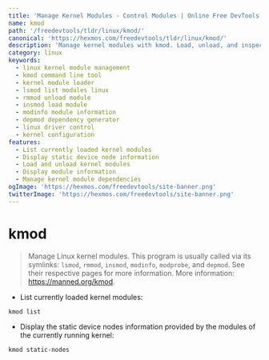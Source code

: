 ```yaml
---
title: 'Manage Kernel Modules - Control Modules | Online Free DevTools by Hexmos'
name: kmod
path: '/freedevtools/tldr/linux/kmod/'
canonical: 'https://hexmos.com/freedevtools/tldr/linux/kmod/'
description: 'Manage kernel modules with kmod. Load, unload, and inspect Linux kernel modules effortlessly. Free online tool, no registration required. Kernel configuration supported.'
category: linux
keywords:
  - linux kernel module management
  - kmod command line tool
  - kernel module loader
  - lsmod list modules linux
  - rmmod unload module
  - insmod load module
  - modinfo module information
  - depmod dependency generator
  - linux driver control
  - kernel configuration
features:
  - List currently loaded kernel modules
  - Display static device node information
  - Load and unload kernel modules
  - Display module information
  - Manage kernel module dependencies
ogImage: 'https://hexmos.com/freedevtools/site-banner.png'
twitterImage: 'https://hexmos.com/freedevtools/site-banner.png'
---
```


# kmod

> Manage Linux kernel modules.
> This program is usually called via its symlinks: `lsmod`, `rmmod`, `insmod`, `modinfo`, `modprobe`, and `depmod`.
> See their respective pages for more information.
> More information: <https://manned.org/kmod>.

- List currently loaded kernel modules:

`kmod list`

- Display the static device nodes information provided by the modules of the currently running kernel:

`kmod static-nodes`
